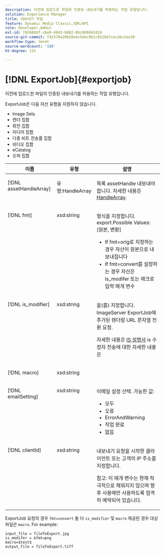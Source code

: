 ```yaml
---
description: 이전에 업로드한 파일의 인증된 내보내기를 허용하는 작업 유형입니다.
solution: Experience Manager
title: 내보내기 작업
feature: Dynamic Media Classic,SDK/API
role: Developer,Admin
exl-id: f0266b9f-c6e0-4843-b002-0bc068d43424
source-git-commit: f42378a20b58e4c5ebc961c6526d7cecabc2ae38
workflow-type: tm+mt
source-wordcount: '198'
ht-degree: 11%

---
```


# [!DNL ExportJob]{#exportjob}

이전에 업로드한 파일의 인증된 내보내기를 허용하는 작업 유형입니다.

ExportJob은 다음 자산 유형을 지원하지 않습니다.

* Image Sets
* 렌더 집합
* 회전 집합
* 미디어 집합
* 다중 비트 전송률 집합
* 비디오 집합
* eCatalog
* 오퍼 집합

<table id="table_D8F3FD30D15648BFA5B980D3DC0A5AB1"> 
 <thead> 
  <tr> 
   <th colname="col1" class="entry"> 이름 </th> 
   <th colname="col2" class="entry"> 유형 </th> 
   <th colname="col3" class="entry"> 설명 </th> 
  </tr> 
 </thead>
 <tbody> 
  <tr valign="top"> 
   <td colname="col1"> <p> <span class="codeph"> <span class="varname"> [!DNL assetHandleArray]</span> </span> </p> </td> 
   <td colname="col2"> <p> <span class="codeph"> 유형:HandleArray</span> </p> </td> 
   <td colname="col3" valign="top"> <p>목록 <span class="codeph"> assetHandle</span> 내보내야 합니다. 자세한 내용은 <a href="../../types/c-data-types/r-handle-array.md#reference-1b93fefb5477459faf9253b54349b5f9" type="reference" format="dita" scope="local"> HandleArray</a>. </p> </td> 
  </tr> 
  <tr valign="top"> 
   <td colname="col1"> <p> <span class="codeph"> <span class="varname"> [!DNL fmt]</span> </span> </p> </td> 
   <td colname="col2"> <p> <span class="codeph"> xsd:string </span> </p> </td> 
   <td colname="col3"> <p>형식을 지정합니다. <span class="codeph"> export.Possible Values</span>: [원본, 변환] </p> <p> 
     <ul id="ul_16EF4B14100C4C7AA464CA9CF7F11D1C"> 
      <li id="li_DAB2844CC55145C88A18A1F8EC4527F9">If <span class="codeph"> fmt=orig</span>로 지정하는 경우 자산이 원본으로 내보내집니다 </li> 
      <li id="li_07F2F8D159934D889FDC1022AB12B564">If <span class="codeph"> fmt=convert</span>를 설정하는 경우 자산은 <span class="codeph"> is_modifer</span> 또는 <span class="codeph"> 매크로</span> 입력 매개 변수 </li> 
     </ul> </p> </td> 
  </tr> 
  <tr valign="top"> 
   <td colname="col1"> <p> <span class="codeph"> <span class="varname"> [!DNL is_modifier]</span> </span> </p> </td> 
   <td colname="col2"> <p> <span class="codeph"> xsd:string </span> </p> </td> 
   <td colname="col3"> <p>을(를) 지정합니다. <span class="codeph"> ImageServer</span> ExportJob에 추가된 렌더링 URL 문자열 <span class="codeph"> 전환</span> 요청. </p> <p>자세한 내용은 <a href="https://experienceleague.adobe.com/docs/dynamic-media-developer-resources/image-serving-api/homeisir.html" scope="external" format="html"> IS 설명서</a> is 수정자 전송에 대한 자세한 내용은 </p> </td> 
  </tr> 
  <tr valign="top"> 
   <td colname="col1"> <p> <span class="codeph"> <span class="varname"> [!DNL macro]</span> </span> </p> </td> 
   <td colname="col2"> <p> <span class="codeph"> xsd:string </span> </p> </td> 
   <td colname="col3"> <p></p> </td> 
  </tr> 
  <tr valign="top"> 
   <td colname="col1"> <p> <span class="codeph"> <span class="varname"> [!DNL emailSetting]</span> </span> </p> </td> 
   <td colname="col2"> <p> <span class="codeph"> xsd:string </span> </p> </td> 
   <td colname="col3"> <p>이메일 설정 선택. 가능한 값: </p> <p> 
     <ul id="ul_0EEDAE11B7CD4C53A6E4B2B8CB2CF730"> 
      <li id="li_F235F93828594ED78C6D464440F953FF"> <span class="codeph"> 모두</span> </li> 
      <li id="li_59E14E7EBFA64432A5FAC15DA21A0521"> <span class="codeph"> 오류</span> </li> 
      <li id="li_BFE0B52CADD14CC1BA1AF42AB0AA1CE1"> <span class="codeph"> ErrorAndWarning</span> </li> 
      <li id="li_BE3AA67E14FB487B8B9CD6EF3D58824C"> <span class="codeph"> 작업 완료</span> </li> 
      <li id="li_409C68AD0D244975BFB86B08609E0146"> <span class="codeph"> 없음</span> </li> 
     </ul> </p> </td> 
  </tr> 
  <tr valign="top"> 
   <td colname="col1"> <p> <span class="codeph"> <span class="varname"> [!DNL clientId]</span> </span> </p> </td> 
   <td colname="col2"> <p> <span class="codeph"> xsd:string </span> </p> </td> 
   <td colname="col3"> <p>내보내기 요청을 시작한 클라이언트 또는 고객의 IP 주소를 지정합니다. </p> <p> <p>참고: 이 매개 변수는 현재 적극적으로 채워지지 않으며 향후 사용에만 사용하도록 엄격히 예약되어 있습니다. </p> </p> </td> 
  </tr> 
 </tbody> 
</table>

ExportJob 요청의 경우 `fmt=convert` 둘 다 `is_modifier` 및 `macro` 제공된 경우 대상 파일은 `macro`. For example:

```
input_file = fileToExport.jpg
is_modifer = &fmt=png
macro=$test$ 
output_file = fileToExport.tiff
```
